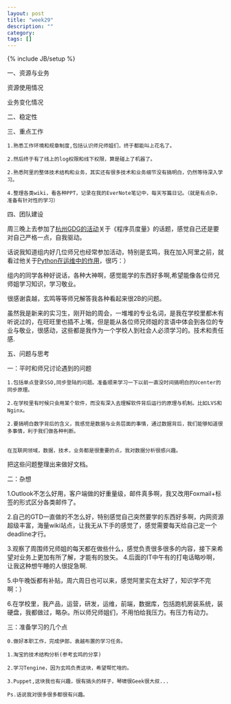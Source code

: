 ```yaml
---
layout: post
title: "week29"
description: ""
category: 
tags: []
---
```

{% include JB/setup %}

一、资源与业务

  资源使用情况
     
  业务变化情况
  
     
二、稳定性


三、重点工作

	1.熟悉工作环境和规章制度,包括认识师兄师姐们，终于都能叫上花名了。
	
	2.然后终于有了线上的log权限和线下权限，算是碰上了机器了。
	
	2.熟悉阿里的整体技术结构和业务，其实还有很多技术和业务细节没有搞明白，仍然等待深入学习。
	
	4.整理各类wiki，看各种PPT，记录在我的EverNote笔记中，每天写篇日记。（就是有点杂，准备有针对性的学习）

   
四、团队建设

周三晚上去参加了[杭州GDG的活动](https://plus.google.com/events/c8jte3h7slipdcs1kejqkjjmoo4)关于《程序员度量》的话题，感觉自己还是要对自己严格一点，自我驱动。
	
	
话说我知道组内好几位师兄也经常参加活动，特别是玄鸣，我在加入阿里之前，就看过他关于[Python在运维中的作用](http://wuhan88.bitbucket.org/#1)，很巧：）
	
组内的同学各种好说话，各种大神啊，感觉能学的东西好多啊,希望能像各位师兄师姐学习知识，学习敬业。

很感谢袁越，玄鸣等等师兄解答我各种看起来很2B的问题。

虽然我是新来的实习生，刚开始的周会，一堆堆的专业名词，是我在学校里都木有听说过的，在旺旺里也插不上嘴，但是能从各位师兄师姐的言语中体会到各位的专业与敬业，很感动，这些都是我作为一个学校人到社会人必须学习的。技术和责任感.



五、问题与思考
	
一：平时和师兄讨论遇到的问题

	1.包括单点登录SSO,同步登陆的问题。准备顺来学习一下以前一直没时间搞明白的Ucenter的同步原理。
	
	2.在学校里有时候只会用某个软件，而没有深入去理解软件背后运行的原理与机制。比如LVS和Nginx。
	
	2.要搞明白数字背后的含义，我感觉是数据与业务层面的事情，通过数据背后，我们能够知道很多事情，利于我们做各种判断。
	
	
	在互联网领域，数据，技术，业务都是很重要的点，我对数据分析很感兴趣。
	
	
把这些问题整理出来做好文档。
	
二：杂想
	
   1.Outlook不怎么好用，客户端做的好重量级，邮件真多啊，我又改用Foxmail+标签的形式区分各类邮件了。
   
   2.自己的GTD一直做的不怎么好，特别感觉自己突然要学的东西好多啊，内网资源超级丰富，海量wiki站点，让我无从下手的感觉了，感觉需要每天给自己定一个deadline才行。
   
   3.观察了周围师兄师姐的每天都在做些什么，感觉负责很多很多的内容，接下来希望对业务上更加有所了解，才能有的放矢。
   4.后面的IT中午有的打电话略吵啊，让我这种想午睡的人很捉急啊.
   
   5.中午晚饭都有补贴，周六周日也可以来，感觉阿里实在太好了，知识学不完啊：）

   6.在学校里，我产品，运营，研发，运维，前端，数据库，包括跑机房装系统，装硬盘，我都做过，略杂。所以师兄师姐们，不用怕给我压力。有压力有动力。

三：准备学习的几个点

	0.做好本职工作，完成伊郎，袁越布置的学习任务。

	1.淘宝的技术结构分析(参考玄鸣的分享)
	
	2.学习Tengine，因为玄鸣负责这块，希望帮忙啥的。
	
	3.Puppet,这块我也有兴趣，很有搞头的样子，琴啸很Geek很大叔...
	
	Ps.话说我对很多很多都很有兴趣。

	